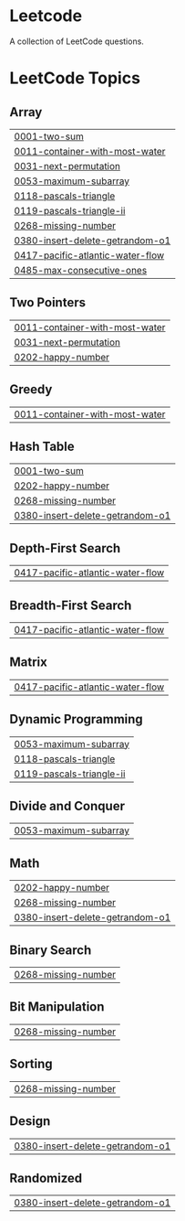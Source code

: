 # Leetcode
A collection of LeetCode questions.

<!---LeetCode Topics Start-->
# LeetCode Topics
## Array
|  |
| ------- |
| [0001-two-sum](https://github.com/manyasethi20/Leetcode/tree/master/0001-two-sum) |
| [0011-container-with-most-water](https://github.com/manyasethi20/Leetcode/tree/master/0011-container-with-most-water) |
| [0031-next-permutation](https://github.com/manyasethi20/Leetcode/tree/master/0031-next-permutation) |
| [0053-maximum-subarray](https://github.com/manyasethi20/Leetcode/tree/master/0053-maximum-subarray) |
| [0118-pascals-triangle](https://github.com/manyasethi20/Leetcode/tree/master/0118-pascals-triangle) |
| [0119-pascals-triangle-ii](https://github.com/manyasethi20/Leetcode/tree/master/0119-pascals-triangle-ii) |
| [0268-missing-number](https://github.com/manyasethi20/Leetcode/tree/master/0268-missing-number) |
| [0380-insert-delete-getrandom-o1](https://github.com/manyasethi20/Leetcode/tree/master/0380-insert-delete-getrandom-o1) |
| [0417-pacific-atlantic-water-flow](https://github.com/manyasethi20/Leetcode/tree/master/0417-pacific-atlantic-water-flow) |
| [0485-max-consecutive-ones](https://github.com/manyasethi20/Leetcode/tree/master/0485-max-consecutive-ones) |
## Two Pointers
|  |
| ------- |
| [0011-container-with-most-water](https://github.com/manyasethi20/Leetcode/tree/master/0011-container-with-most-water) |
| [0031-next-permutation](https://github.com/manyasethi20/Leetcode/tree/master/0031-next-permutation) |
| [0202-happy-number](https://github.com/manyasethi20/Leetcode/tree/master/0202-happy-number) |
## Greedy
|  |
| ------- |
| [0011-container-with-most-water](https://github.com/manyasethi20/Leetcode/tree/master/0011-container-with-most-water) |
## Hash Table
|  |
| ------- |
| [0001-two-sum](https://github.com/manyasethi20/Leetcode/tree/master/0001-two-sum) |
| [0202-happy-number](https://github.com/manyasethi20/Leetcode/tree/master/0202-happy-number) |
| [0268-missing-number](https://github.com/manyasethi20/Leetcode/tree/master/0268-missing-number) |
| [0380-insert-delete-getrandom-o1](https://github.com/manyasethi20/Leetcode/tree/master/0380-insert-delete-getrandom-o1) |
## Depth-First Search
|  |
| ------- |
| [0417-pacific-atlantic-water-flow](https://github.com/manyasethi20/Leetcode/tree/master/0417-pacific-atlantic-water-flow) |
## Breadth-First Search
|  |
| ------- |
| [0417-pacific-atlantic-water-flow](https://github.com/manyasethi20/Leetcode/tree/master/0417-pacific-atlantic-water-flow) |
## Matrix
|  |
| ------- |
| [0417-pacific-atlantic-water-flow](https://github.com/manyasethi20/Leetcode/tree/master/0417-pacific-atlantic-water-flow) |
## Dynamic Programming
|  |
| ------- |
| [0053-maximum-subarray](https://github.com/manyasethi20/Leetcode/tree/master/0053-maximum-subarray) |
| [0118-pascals-triangle](https://github.com/manyasethi20/Leetcode/tree/master/0118-pascals-triangle) |
| [0119-pascals-triangle-ii](https://github.com/manyasethi20/Leetcode/tree/master/0119-pascals-triangle-ii) |
## Divide and Conquer
|  |
| ------- |
| [0053-maximum-subarray](https://github.com/manyasethi20/Leetcode/tree/master/0053-maximum-subarray) |
## Math
|  |
| ------- |
| [0202-happy-number](https://github.com/manyasethi20/Leetcode/tree/master/0202-happy-number) |
| [0268-missing-number](https://github.com/manyasethi20/Leetcode/tree/master/0268-missing-number) |
| [0380-insert-delete-getrandom-o1](https://github.com/manyasethi20/Leetcode/tree/master/0380-insert-delete-getrandom-o1) |
## Binary Search
|  |
| ------- |
| [0268-missing-number](https://github.com/manyasethi20/Leetcode/tree/master/0268-missing-number) |
## Bit Manipulation
|  |
| ------- |
| [0268-missing-number](https://github.com/manyasethi20/Leetcode/tree/master/0268-missing-number) |
## Sorting
|  |
| ------- |
| [0268-missing-number](https://github.com/manyasethi20/Leetcode/tree/master/0268-missing-number) |
## Design
|  |
| ------- |
| [0380-insert-delete-getrandom-o1](https://github.com/manyasethi20/Leetcode/tree/master/0380-insert-delete-getrandom-o1) |
## Randomized
|  |
| ------- |
| [0380-insert-delete-getrandom-o1](https://github.com/manyasethi20/Leetcode/tree/master/0380-insert-delete-getrandom-o1) |
<!---LeetCode Topics End-->
